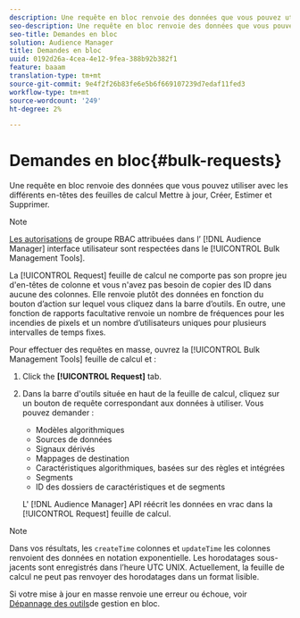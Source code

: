 ```yaml
---
description: Une requête en bloc renvoie des données que vous pouvez utiliser avec les différents en-têtes des feuilles de calcul Mettre à jour, Créer, Estimer et Supprimer.
seo-description: Une requête en bloc renvoie des données que vous pouvez utiliser avec les différents en-têtes des feuilles de calcul Mettre à jour, Créer, Estimer et Supprimer.
seo-title: Demandes en bloc
solution: Audience Manager
title: Demandes en bloc
uuid: 0192d26a-4cea-4e12-9fea-388b92b382f1
feature: baaam
translation-type: tm+mt
source-git-commit: 9e4f2f26b83fe6e5b6f669107239d7edaf11fed3
workflow-type: tm+mt
source-wordcount: '249'
ht-degree: 2%

---
```



# Demandes en bloc{#bulk-requests}

Une requête en bloc renvoie des données que vous pouvez utiliser avec les différents en-têtes des feuilles de calcul Mettre à jour, Créer, Estimer et Supprimer.

<!-- 

t_bulk_requests.xml

 -->

>[!NOTE]
>
>[Les autorisations](../../features/administration/administration-overview.md) de groupe RBAC attribuées dans l’ [!DNL Audience Manager] interface utilisateur sont respectées dans le [!UICONTROL Bulk Management Tools].

La [!UICONTROL Request] feuille de calcul ne comporte pas son propre jeu d&#39;en-têtes de colonne et vous n&#39;avez pas besoin de copier des ID dans aucune des colonnes. Elle renvoie plutôt des données en fonction du bouton d’action sur lequel vous cliquez dans la barre d’outils. En outre, une fonction de rapports facultative renvoie un nombre de fréquences pour les incendies de pixels et un nombre d’utilisateurs uniques pour plusieurs intervalles de temps fixes.

Pour effectuer des requêtes en masse, ouvrez la [!UICONTROL Bulk Management Tools] feuille de calcul et :

1. Click the **[!UICONTROL Request]** tab.
2. Dans la barre d&#39;outils située en haut de la feuille de calcul, cliquez sur un bouton de requête correspondant aux données à utiliser. Vous pouvez demander :

   * Modèles algorithmiques
   * Sources de données
   * Signaux dérivés
   * Mappages de destination
   * Caractéristiques algorithmiques, basées sur des règles et intégrées
   * Segments 
   * ID des dossiers de caractéristiques et de segments

   L&#39; [!DNL Audience Manager] API réécrit les données en vrac dans la [!UICONTROL Request] feuille de calcul.

>[!NOTE]
>
>Dans vos résultats, les `createTime` colonnes et `updateTime` les colonnes renvoient des données en notation exponentielle. Les horodatages sous-jacents sont enregistrés dans l’heure UTC UNIX. Actuellement, la feuille de calcul ne peut pas renvoyer des horodatages dans un format lisible.

Si votre mise à jour en masse renvoie une erreur ou échoue, voir [Dépannage des outils](../../reference/bulk-management-tools/bulk-troubleshooting.md)de gestion en bloc.
